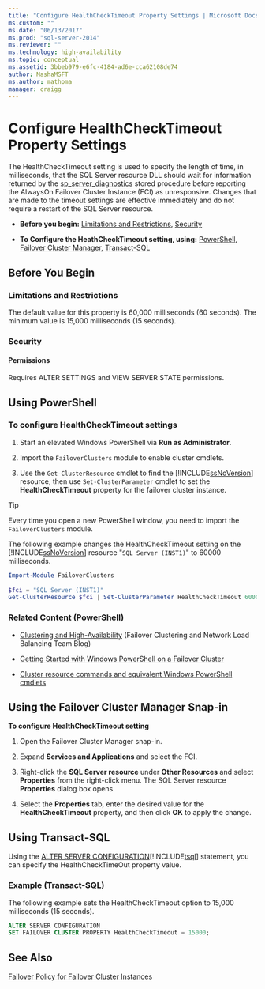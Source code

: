```yaml
---
title: "Configure HealthCheckTimeout Property Settings | Microsoft Docs"
ms.custom: ""
ms.date: "06/13/2017"
ms.prod: "sql-server-2014"
ms.reviewer: ""
ms.technology: high-availability
ms.topic: conceptual
ms.assetid: 3bbeb979-e6fc-4184-ad6e-cca62108de74
author: MashaMSFT
ms.author: mathoma
manager: craigg
---
```

# Configure HealthCheckTimeout Property Settings
  The HealthCheckTimeout setting is used to specify the length of time, in milliseconds, that the SQL Server resource DLL should wait for information returned by the [sp_server_diagnostics](/sql/relational-databases/system-stored-procedures/sp-server-diagnostics-transact-sql) stored procedure before reporting the AlwaysOn Failover Cluster Instance (FCI) as unresponsive. Changes that are made to the timeout settings are effective immediately and do not require a restart of the SQL Server resource.  
  
-   **Before you begin:**  [Limitations and Restrictions](#Limits), [Security](#Security)  
  
-   **To Configure the HeathCheckTimeout setting, using:**  [PowerShell](#PowerShellProcedure), [Failover Cluster Manager](#WSFC), [Transact-SQL](#TsqlProcedure)  
  
##  <a name="BeforeYouBegin"></a> Before You Begin  
  
###  <a name="Limits"></a> Limitations and Restrictions  
 The default value for this property is 60,000 milliseconds (60 seconds). The minimum value is 15,000 milliseconds (15 seconds).  
  
###  <a name="Security"></a> Security  
  
####  <a name="Permissions"></a> Permissions  
 Requires ALTER SETTINGS and VIEW SERVER STATE permissions.  
  
##  <a name="PowerShellProcedure"></a> Using PowerShell  
  
### To configure HealthCheckTimeout settings  
  
1.  Start an elevated Windows PowerShell via **Run as Administrator**.  
  
2.  Import the `FailoverClusters` module to enable cluster cmdlets.  
  
3.  Use the `Get-ClusterResource` cmdlet to find the [!INCLUDE[ssNoVersion](../../../includes/ssnoversion-md.md)] resource, then use `Set-ClusterParameter` cmdlet to set the **HealthCheckTimeout** property for the failover cluster instance.  
  
> [!TIP]  
>  Every time you open a new PowerShell window, you need to import the `FailoverClusters` module.  

 The following example changes the HealthCheckTimeout setting on the [!INCLUDE[ssNoVersion](../../../includes/ssnoversion-md.md)] resource "`SQL Server (INST1)`" to 60000 milliseconds.  
  
```powershell  
Import-Module FailoverClusters  
  
$fci = "SQL Server (INST1)"  
Get-ClusterResource $fci | Set-ClusterParameter HealthCheckTimeout 60000  
```  
  
### Related Content (PowerShell)  
  
-   [Clustering and High-Availability](https://blogs.msdn.com/b/clustering/archive/2009/05/23/9636665.aspx) (Failover Clustering and Network Load Balancing Team Blog)  
  
-   [Getting Started with Windows PowerShell on a Failover Cluster](https://technet.microsoft.com/library/ee619762\(WS.10\).aspx)  
  
-   [Cluster resource commands and equivalent Windows PowerShell cmdlets](https://msdn.microsoft.com/library/ee619744.aspx#BKMK_resource)  
  
##  <a name="WSFC"></a> Using the Failover Cluster Manager Snap-in  
 **To configure HealthCheckTimeout setting**  
  
1.  Open the Failover Cluster Manager snap-in.  
  
2.  Expand **Services and Applications** and select the FCI.  
  
3.  Right-click the **SQL Server resource** under **Other Resources** and select **Properties** from the right-click menu. The SQL Server resource **Properties** dialog box opens.  
  
4.  Select the **Properties** tab, enter the desired value for the **HealthCheckTimeout** property, and then click **OK** to apply the change.  
  
##  <a name="TsqlProcedure"></a> Using Transact-SQL  
 Using the [ALTER SERVER CONFIGURATION](/sql/t-sql/statements/alter-server-configuration-transact-sql)[!INCLUDE[tsql](../../../includes/tsql-md.md)] statement, you can specify the HealthCheckTimeOut property value.  
  
###  <a name="TsqlExample"></a> Example (Transact-SQL)  
 The following example sets the HealthCheckTimeout option to 15,000 milliseconds (15 seconds).  
  
```sql
ALTER SERVER CONFIGURATION   
SET FAILOVER CLUSTER PROPERTY HealthCheckTimeout = 15000;  
```  
  
## See Also  
 [Failover Policy for Failover Cluster Instances](failover-policy-for-failover-cluster-instances.md)  
